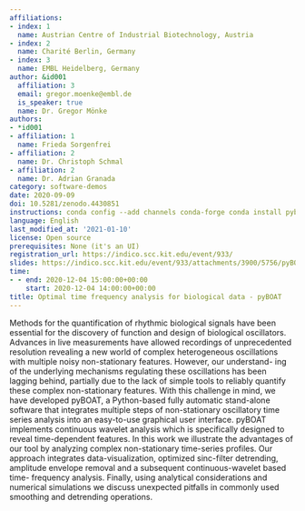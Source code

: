 ```yaml
---
affiliations:
- index: 1
  name: Austrian Centre of Industrial Biotechnology, Austria
- index: 2
  name: Charité Berlin, Germany
- index: 3
  name: EMBL Heidelberg, Germany
author: &id001
  affiliation: 3
  email: gregor.moenke@embl.de
  is_speaker: true
  name: Dr. Gregor Mönke
authors:
- *id001
- affiliation: 1
  name: Frieda Sorgenfrei
- affiliation: 2
  name: Dr. Christoph Schmal
- affiliation: 2
  name: Dr. Adrian Granada
category: software-demos
date: 2020-09-09
doi: 10.5281/zenodo.4430851
instructions: conda config --add channels conda-forge conda install pyboat
language: English
last_modified_at: '2021-01-10'
license: Open source
prerequisites: None (it's an UI)
registration_url: https://indico.scc.kit.edu/event/933/
slides: https://indico.scc.kit.edu/event/933/attachments/3900/5756/pyBOAT_SORSE.pdf
time:
- - end: 2020-12-04 15:00:00+00:00
    start: 2020-12-04 14:00:00+00:00
title: Optimal time frequency analysis for biological data - pyBOAT
---
```


Methods for the quantification of rhythmic biological signals have been essential for the discovery of function and design of biological oscillators. Advances in live measurements have allowed recordings of unprecedented resolution revealing a new world of complex heterogeneous oscillations with multiple noisy non-stationary features. However, our understand- ing of the underlying mechanisms regulating these oscillations has been lagging behind, partially due to the lack of simple tools to reliably quantify these complex non-stationary features. With this challenge in mind, we have developed pyBOAT, a Python-based fully automatic stand-alone software that integrates multiple steps of non-stationary oscillatory time series analysis into an easy-to-use graphical user interface. pyBOAT implements continuous wavelet analysis which is specifically designed to reveal time-dependent features. In this work we illustrate the advantages of our tool by analyzing complex non-stationary time-series profiles. Our approach integrates data-visualization, optimized sinc-filter detrending, amplitude envelope removal and a subsequent continuous-wavelet based time- frequency analysis. Finally, using analytical considerations and numerical simulations we discuss unexpected pitfalls in commonly used smoothing and detrending operations.